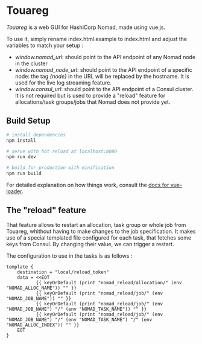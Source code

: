 # Touareg

*Touareg* is a web GUI for HashiCorp Nomad, made using vue.js.

To use it, simply rename index.html.example to index.html and adjust the variables to match your setup :
 - *window.nomad_url*: should point to the API endpoint of any Nomad node in the cluster
 - *window.nomad_node_url*: should point to the API endpoint of a specific node: the tag *{node}* in the URL will be replaced by the hostname. It is used for the live log streaming feature.
 - *window.consul_url*: should point to the API endpoint of a Consul cluster. It is not required but is used to provide a "reload" feature for allocations/task groups/jobs that Nomad does not provide yet.

## Build Setup

``` bash
# install dependencies
npm install

# serve with hot reload at localhost:8080
npm run dev

# build for production with minification
npm run build
```

For detailed explanation on how things work, consult the [docs for vue-loader](http://vuejs.github.io/vue-loader).

## The "reload" feature

That feature allows to restart an allocation, task group or whole job from Touareg, whithout having to make changes to the job specification. It makes use of a special templated file configured for each task, that fetches some keys from Consul. By changing their value, we can trigger a restart.

The configuration to use in the tasks is as follows :
```
template {
    destination = "local/reload_token"
    data = <<EOT
           {{ keyOrDefault (print "nomad_reload/allocation/" (env "NOMAD_ALLOC_NAME")) "" }}
           {{ keyOrDefault (print "nomad_reload/job/" (env "NOMAD_JOB_NAME")) "" }}
           {{ keyOrDefault (print "nomad_reload/job/" (env "NOMAD_JOB_NAME") "/" (env "NOMAD_TASK_NAME")) "" }}
           {{ keyOrDefault (print "nomad_reload/job/" (env "NOMAD_JOB_NAME") "/" (env "NOMAD_TASK_NAME") "/" (env "NOMAD_ALLOC_INDEX")) "" }}
    EOT
}
```
